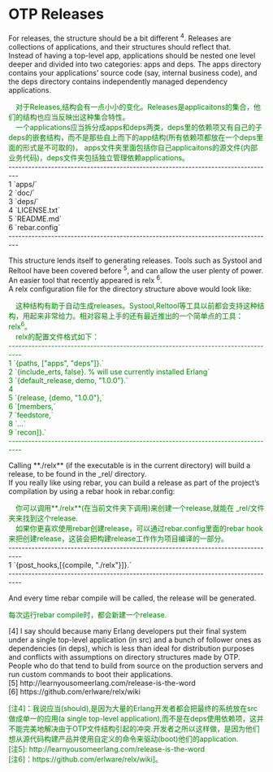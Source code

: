 # OTP Releases
For releases, the structure should be a bit different <sup>4</sup>. Releases are collections of applications, and their structures should reflect that.<br>
Instead of having a top-level app, applications should be nested one level deeper and divided into two categories: apps and deps. The apps directory contains your applications’ source code (say, internal business code), and the deps directory contains independently managed dependency applications.
 <p></p>
 <font color="green">
&emsp;对于Releases,结构会有一点小小的变化。Releases是applicaitons的集合，他们的结构也应当反映出这种集合特性。<br>
&emsp;一个applications应当拆分成apps和deps两类，deps里的依赖项又有自己的子deps的嵌套结构，而不是那些自上而下的app结构(所有依赖项都放在一个deps里面的形式是不可取的)， apps文件夹里面包括你自己applicaitons的源文件(内部业务代码)，deps文件夹包括独立管理依赖applications。<br>
</font>
---------------------------------------------------------------------------------<br>
1 `apps/`<br>
2 `doc/`<br>
3 `deps/`<br>
4 `LICENSE.txt`<br>
5 `README.md`<br>
6 `rebar.config`<br>
---------------------------------------------------------------------------------<br>
<p></p>
This structure lends itself to generating releases. Tools such as Systool and Reltool have been covered before <sup>5</sup>, and can allow the user plenty of power. An easier tool that recently appeared is relx <sup>6</sup>.<br>
A relx configuration file for the directory structure above would look like:
<p></p>
<font color="green">
&emsp;这种结构有助于自动生成releases。Systool,Reltool等工具以前都会支持这种结构，用起来非常给力。相对容易上手的还有最近推出的一个简单点的工具：relx<sup>6</sup>。<br>
&emsp;relx的配置文件格式如下：<br>
----------------------------------------------------------------------------------<br>
1 `{paths, ["apps", "deps"]}.`<br>
2 `{include_erts, false}. % will use currently installed Erlang`<br>
3 `{default_release, demo, "1.0.0"}.`<br>
4 <br>
5 `{release, {demo, "1.0.0"},`<br>
6 `[members,`<br>
7 `feedstore,`<br>
8 `...`<br>
9 `recon]}.`<br>
----------------------------------------------------------------------------------<br>
</font>
<p></p>
Calling **./relx** (if the executable is in the current directory) will build a release, to be found in the _rel/ directory.<br>
If you really like using rebar, you can build a release as part of the project’s compilation by using a rebar hook in rebar.config:
<p></p>
<font color="green">
&emsp;你可以调用**./relx**(在当前文件夹下调用)来创建一个release,就能在 _rel/文件夹来找到这个release.<br>
&emsp;如果你更喜欢使用rebar创建release，可以通过rebar.config里面的rebar hook 来把创建release，这装会把构建release工作作为项目编译的一部分。<br>
</font>
----------------------------------------------------------------------------------<br>
1 `{post_hooks,[{compile, "./relx"}]}.`<br>
----------------------------------------------------------------------------------<br>
<p></p>
And every time rebar compile will be called, the release will be generated.
<p></p><font color="green">
每次运行rebar compile时，都会新建一个release.
</font>
<p></p>
[4] I say should because many Erlang developers put their final system under a single top-level application (in src) and a bunch of follower ones as dependencies (in deps),
which is less than ideal for distribution purposes and conflicts with assumptions on directory structures made by OTP.<br>
 People who do that tend to build from source on the production servers and run custom commands to boot their applications.<br>
[5] http://learnyousomeerlang.com/release-is-the-word<br>
[6] https://github.com/erlware/relx/wiki
<p></p>

<font color="green">
[注4]：我说应当(should),是因为大量的Erlang开发者都会把最终的系统放在src做成单一的应用(a single top-level application),而不是在deps使用依赖项，这并不能完美地解决由于OTP文件结构引起的冲突.开发者之所以这样做，是因为他们想从源代码构建产品并使用自定义的命令来驱动(boot)他们的application.<br>
[注5]: http://learnyousomeerlang.com/release-is-the-word <br>
[注6]：https://github.com/erlware/relx/wiki]。
</font>
